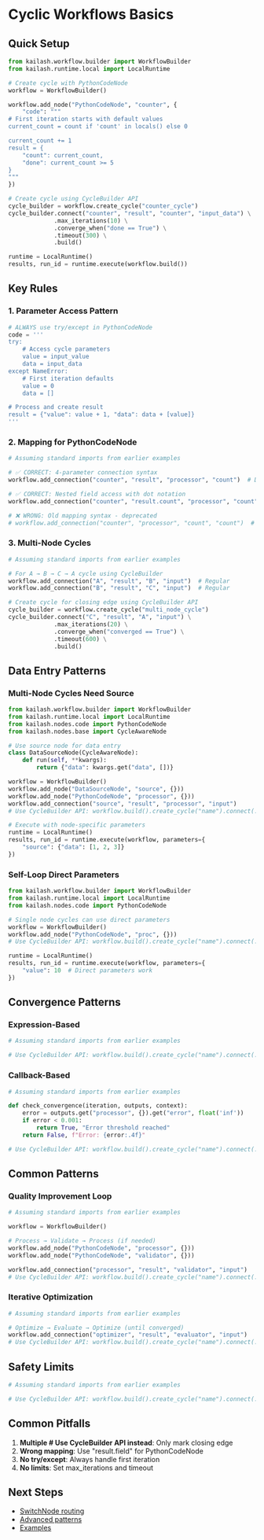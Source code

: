 # Cyclic Workflows Basics

## Quick Setup

```python
from kailash.workflow.builder import WorkflowBuilder
from kailash.runtime.local import LocalRuntime

# Create cycle with PythonCodeNode
workflow = WorkflowBuilder()

workflow.add_node("PythonCodeNode", "counter", {
    "code": """
# First iteration starts with default values
current_count = count if 'count' in locals() else 0

current_count += 1
result = {
    "count": current_count,
    "done": current_count >= 5
}
"""
})

# Create cycle using CycleBuilder API
cycle_builder = workflow.create_cycle("counter_cycle")
cycle_builder.connect("counter", "result", "counter", "input_data") \
             .max_iterations(10) \
             .converge_when("done == True") \
             .timeout(300) \
             .build()

runtime = LocalRuntime()
results, run_id = runtime.execute(workflow.build())

```

## Key Rules

### 1. Parameter Access Pattern
```python
# ALWAYS use try/except in PythonCodeNode
code = '''
try:
    # Access cycle parameters
    value = input_value
    data = input_data
except NameError:
    # First iteration defaults
    value = 0
    data = []

# Process and create result
result = {"value": value + 1, "data": data + [value]}
'''

```

### 2. Mapping for PythonCodeNode
```python
# Assuming standard imports from earlier examples

# ✅ CORRECT: 4-parameter connection syntax
workflow.add_connection("counter", "result", "processor", "count")  # Direct connection

# ✅ CORRECT: Nested field access with dot notation
workflow.add_connection("counter", "result.count", "processor", "count")  # Access nested field

# ❌ WRONG: Old mapping syntax - deprecated
# workflow.add_connection("counter", "processor", "count", "count")  # THIS IS DEPRECATED!

```

### 3. Multi-Node Cycles
```python
# Assuming standard imports from earlier examples

# For A → B → C → A cycle using CycleBuilder
workflow.add_connection("A", "result", "B", "input")  # Regular
workflow.add_connection("B", "result", "C", "input")  # Regular

# Create cycle for closing edge using CycleBuilder API
cycle_builder = workflow.create_cycle("multi_node_cycle")
cycle_builder.connect("C", "result", "A", "input") \
             .max_iterations(20) \
             .converge_when("converged == True") \
             .timeout(600) \
             .build()

```

## Data Entry Patterns

### Multi-Node Cycles Need Source
```python
from kailash.workflow.builder import WorkflowBuilder
from kailash.runtime.local import LocalRuntime
from kailash.nodes.code import PythonCodeNode
from kailash.nodes.base import CycleAwareNode

# Use source node for data entry
class DataSourceNode(CycleAwareNode):
    def run(self, **kwargs):
        return {"data": kwargs.get("data", [])}

workflow = WorkflowBuilder()
workflow.add_node("DataSourceNode", "source", {}))
workflow.add_node("PythonCodeNode", "processor", {}))
workflow.add_connection("source", "result", "processor", "input")
# Use CycleBuilder API: workflow.build().create_cycle("name").connect(...).build()

# Execute with node-specific parameters
runtime = LocalRuntime()
results, run_id = runtime.execute(workflow, parameters={
    "source": {"data": [1, 2, 3]}
})

```

### Self-Loop Direct Parameters
```python
from kailash.workflow.builder import WorkflowBuilder
from kailash.runtime.local import LocalRuntime
from kailash.nodes.code import PythonCodeNode

# Single node cycles can use direct parameters
workflow = WorkflowBuilder()
workflow.add_node("PythonCodeNode", "proc", {}))
# Use CycleBuilder API: workflow.build().create_cycle("name").connect(...).build()

runtime = LocalRuntime()
results, run_id = runtime.execute(workflow, parameters={
    "value": 10  # Direct parameters work
})

```

## Convergence Patterns

### Expression-Based
```python
# Assuming standard imports from earlier examples

# Use CycleBuilder API: workflow.build().create_cycle("name").connect(...).build()

```

### Callback-Based
```python
# Assuming standard imports from earlier examples

def check_convergence(iteration, outputs, context):
    error = outputs.get("processor", {}).get("error", float('inf'))
    if error < 0.001:
        return True, "Error threshold reached"
    return False, f"Error: {error:.4f}"

# Use CycleBuilder API: workflow.build().create_cycle("name").connect(...).build()

```

## Common Patterns

### Quality Improvement Loop
```python
# Assuming standard imports from earlier examples

workflow = WorkflowBuilder()

# Process → Validate → Process (if needed)
workflow.add_node("PythonCodeNode", "processor", {}))
workflow.add_node("PythonCodeNode", "validator", {}))

workflow.add_connection("processor", "result", "validator", "input")
# Use CycleBuilder API: workflow.build().create_cycle("name").connect(...).build()

```

### Iterative Optimization
```python
# Assuming standard imports from earlier examples

# Optimize → Evaluate → Optimize (until converged)
workflow.add_connection("optimizer", "result", "evaluator", "input")
# Use CycleBuilder API: workflow.build().create_cycle("name").connect(...).build()

```

## Safety Limits

```python
# Assuming standard imports from earlier examples

# Use CycleBuilder API: workflow.build().create_cycle("name").connect(...).build()

```

## Common Pitfalls

1. **Multiple # Use CycleBuilder API instead**: Only mark closing edge
2. **Wrong mapping**: Use "result.field" for PythonCodeNode
3. **No try/except**: Always handle first iteration
4. **No limits**: Set max_iterations and timeout

## Next Steps
- [SwitchNode routing](020-switchnode-conditional-routing.md)
- [Advanced patterns](037-cyclic-workflow-patterns.md)
- [Examples](../workflows/by-pattern/cyclic/)
